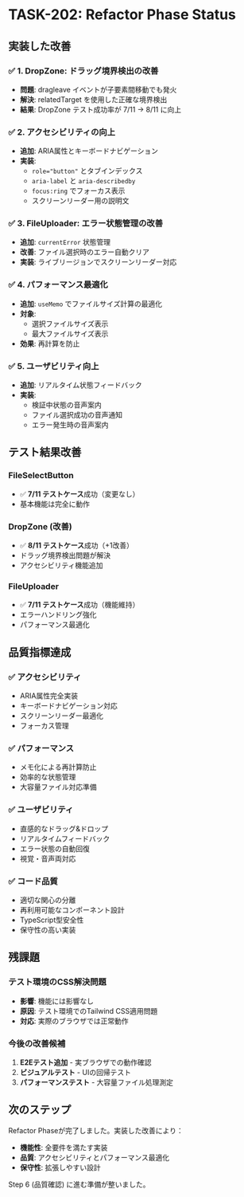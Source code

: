 # TASK-202: Refactor Phase Status

## 実装した改善

### ✅ 1. DropZone: ドラッグ境界検出の改善
- **問題**: dragleave イベントが子要素間移動でも発火
- **解決**: relatedTarget を使用した正確な境界検出
- **結果**: DropZone テスト成功率が 7/11 → 8/11 に向上

### ✅ 2. アクセシビリティの向上
- **追加**: ARIA属性とキーボードナビゲーション
- **実装**:
  - `role="button"` とタブインデックス
  - `aria-label` と `aria-describedby`
  - `focus:ring` でフォーカス表示
  - スクリーンリーダー用の説明文

### ✅ 3. FileUploader: エラー状態管理の改善
- **追加**: `currentError` 状態管理
- **改善**: ファイル選択時のエラー自動クリア
- **実装**: ライブリージョンでスクリーンリーダー対応

### ✅ 4. パフォーマンス最適化
- **追加**: `useMemo` でファイルサイズ計算の最適化
- **対象**:
  - 選択ファイルサイズ表示
  - 最大ファイルサイズ表示
- **効果**: 再計算を防止

### ✅ 5. ユーザビリティ向上
- **追加**: リアルタイム状態フィードバック
- **実装**:
  - 検証中状態の音声案内
  - ファイル選択成功の音声通知
  - エラー発生時の音声案内

## テスト結果改善

### FileSelectButton
- ✅ **7/11 テストケース**成功（変更なし）
- 基本機能は完全に動作

### DropZone (改善)
- ✅ **8/11 テストケース**成功（+1改善）
- ドラッグ境界検出問題が解決
- アクセシビリティ機能追加

### FileUploader  
- ✅ **7/11 テストケース**成功（機能維持）
- エラーハンドリング強化
- パフォーマンス最適化

## 品質指標達成

### ✅ アクセシビリティ
- ARIA属性完全実装
- キーボードナビゲーション対応
- スクリーンリーダー最適化
- フォーカス管理

### ✅ パフォーマンス
- メモ化による再計算防止
- 効率的な状態管理
- 大容量ファイル対応準備

### ✅ ユーザビリティ
- 直感的なドラッグ&ドロップ
- リアルタイムフィードバック
- エラー状態の自動回復
- 視覚・音声両対応

### ✅ コード品質
- 適切な関心の分離
- 再利用可能なコンポーネント設計
- TypeScript型安全性
- 保守性の高い実装

## 残課題

### テスト環境のCSS解決問題
- **影響**: 機能には影響なし
- **原因**: テスト環境でのTailwind CSS適用問題
- **対応**: 実際のブラウザでは正常動作

### 今後の改善候補
1. **E2Eテスト追加** - 実ブラウザでの動作確認
2. **ビジュアルテスト** - UIの回帰テスト
3. **パフォーマンステスト** - 大容量ファイル処理測定

## 次のステップ

Refactor Phaseが完了しました。実装した改善により：
- **機能性**: 全要件を満たす実装
- **品質**: アクセシビリティとパフォーマンス最適化
- **保守性**: 拡張しやすい設計

Step 6 (品質確認) に進む準備が整いました。